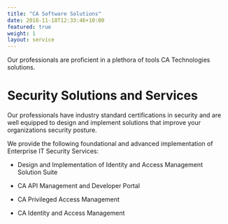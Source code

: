```yaml
---
title: "CA Software Solutions"
date: 2018-11-18T12:33:46+10:00
featured: true
weight: 1
layout: service
---
```

Our professionals are proficient in a plethora of tools CA Technologies solutions. 

# Security Solutions and Services

Our professionals have industry standard certifications in security and are well equipped to design and implement solutions that improve your organizations security posture. 

We provide the following foundational and advanced implementation of Enterprise IT Security Services:

* Design and Implementation of Identity and Access Management Solution Suite

* CA API Management and Developer Portal

* CA Privileged Access Management

* CA Identity and Access Management